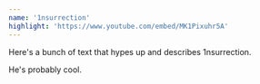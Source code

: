 ```yaml
---
name: '1nsurrection'
highlight: 'https://www.youtube.com/embed/MK1Pixuhr5A'
---
```


Here's a bunch of text that hypes up and describes 1nsurrection.

He's probably cool.

